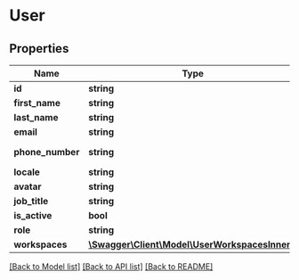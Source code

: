 # User

## Properties
Name | Type | Description | Notes
------------ | ------------- | ------------- | -------------
**id** | **string** |  | 
**first_name** | **string** |  | 
**last_name** | **string** |  | 
**email** | **string** |  | 
**phone_number** | **string** | E.164 format | 
**locale** | **string** |  | 
**avatar** | **string** |  | 
**job_title** | **string** |  | 
**is_active** | **bool** |  | 
**role** | **string** |  | 
**workspaces** | [**\Swagger\Client\Model\UserWorkspacesInner[]**](UserWorkspacesInner.md) |  | [optional] 

[[Back to Model list]](../../README.md#documentation-for-models) [[Back to API list]](../../README.md#documentation-for-api-endpoints) [[Back to README]](../../README.md)

